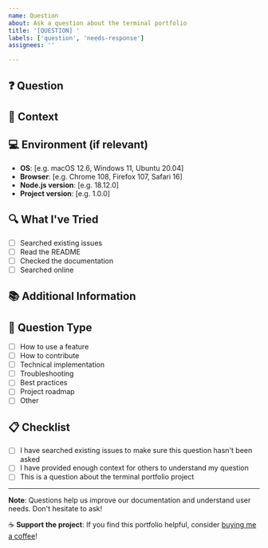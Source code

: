 ```yaml
---
name: Question
about: Ask a question about the terminal portfolio
title: '[QUESTION] '
labels: ['question', 'needs-response']
assignees: ''

---
```


## ❓ Question
<!-- What would you like to know? -->

## 🎯 Context
<!-- What are you trying to accomplish? -->

## 💻 Environment (if relevant)
<!-- Please complete the following information if your question is environment-specific -->
- **OS**: [e.g. macOS 12.6, Windows 11, Ubuntu 20.04]
- **Browser**: [e.g. Chrome 108, Firefox 107, Safari 16]
- **Node.js version**: [e.g. 18.12.0]
- **Project version**: [e.g. 1.0.0]

## 🔍 What I've Tried
<!-- What have you already tried to solve this? -->
- [ ] Searched existing issues
- [ ] Read the README
- [ ] Checked the documentation
- [ ] Searched online

## 📚 Additional Information
<!-- Any additional context that might be helpful -->

## 🎲 Question Type
<!-- What type of question is this? -->
- [ ] How to use a feature
- [ ] How to contribute
- [ ] Technical implementation
- [ ] Troubleshooting
- [ ] Best practices
- [ ] Project roadmap
- [ ] Other

## 📋 Checklist
<!-- Please check all that apply -->
- [ ] I have searched existing issues to make sure this question hasn't been asked
- [ ] I have provided enough context for others to understand my question
- [ ] This is a question about the terminal portfolio project

---

**Note**: Questions help us improve our documentation and understand user needs. Don't hesitate to ask!

☕ **Support the project**: If you find this portfolio helpful, consider [buying me a coffee](https://pixmeacoffee.vercel.app/gustavo)!